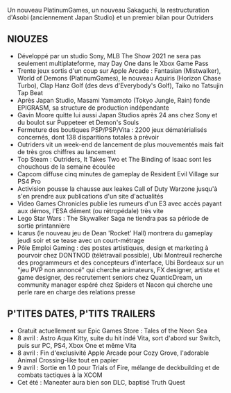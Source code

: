 Un nouveau PlatinumGames, un nouveau Sakaguchi, la restructuration d'Asobi (anciennement Japan Studio) et un premier bilan pour Outriders

## NIOUZES

- Développé par un studio Sony, MLB The Show 2021 ne sera pas seulement multiplateforme, may Day One dans le Xbox Game Pass
- Trente jeux sortis d'un coup sur Apple Arcade : Fantasian (Mistwalker), World of Demons (PlatinumGames), le nouveau Aquiris (Horizon Chase Turbo), Clap Hanz Golf (des devs d'Everybody's Golf), Taiko no Tatsujin Tap Beat
- Après Japan Studio, Masami Yamamoto (Tokyo Jungle, Rain) fonde EPIGRASM, sa structure de production indépendante
- Gavin Moore quitte lui aussi Japan Studios après 24 ans chez Sony et du boulot sur Puppeteer et Demon's Souls
- Fermeture des boutiques PSP/PSP/Vita : 2200 jeux dématérialisés concernés, dont 138 disparitions totales à prévoir
- Outriders vit un week-end de lancement de plus mouvementés mais fait de très gros chiffres au lancement
- Top Steam : Outriders, It Takes Two et The Binding of Isaac sont les chouchous de la semaine écoulée
- Capcom diffuse cinq minutes de gameplay de Resident Evil Village sur PS4 Pro
- Activision pousse la chausse aux leakes Call of Duty Warzone jusqu'à s'en prendre aux publications d'un site d'actualités
- Video Games Chronicles publie les rumeurs d'un E3 avec accès payant aux démos, l'ESA dément (ou rétropédale) très vite
- Lego Star Wars : The Skywalker Saga ne tiendra pas sa période de sortie printannière
- Icarus (le nouveau jeu de Dean 'Rocket' Hall) montrera du gameplay jeudi soir et se tease avec un court-métrage
- Pôle Emploi Gaming : des postes artistiques, design et marketing à pourvoir chez DONTNOD (télétravail possible), Ubi Montreuil recherche des programmeurs et des concepteurs d'interface, Ubi Bordeaux sur un "jeu PVP non annoncé" qui cherche animateurs, FX designer, artiste et game designer, des recrutement seniors chez QuanticDream, un community manager espéré chez Spiders et Nacon qui cherche une perle rare en charge des relations presse

## P'TITES DATES, P'TITS TRAILERS

- Gratuit actuellement sur Epic Games Store : Tales of the Neon Sea
- 8 avril : Astro Aqua Kitty, suite du hit indé Vita, sort d'abord sur Switch, puis sur PC, PS4, Xbox One et même Vita
- 8 avril : Fin d'exclusivité Apple Arcade pour Cozy Grove, l'adorable Animal Crossing-like tout en papier
- 9 avril : Sortie en 1.0 pour Trials of Fire, mélange de deckbuilding et de combats tactiques à la XCOM
- Cet été : Maneater aura bien son DLC, baptisé Truth Quest
